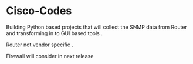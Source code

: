 # Cisco-Codes
Building Python based projects that will collect the SNMP data from Router and transforming in to GUI based tools .

Router not vendor specific .

Firewall will consider in next release
